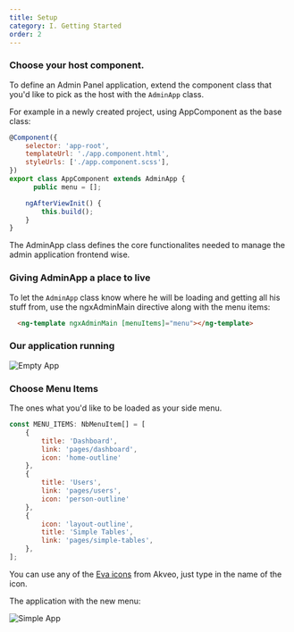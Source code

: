 ```yaml
---
title: Setup
category: I. Getting Started
order: 2
---
```


### Choose your host component.

To define an Admin Panel application, extend the component class that you'd like to pick as the host with the `AdminApp` class.

For example in a newly created project, using AppComponent as the base class:

```js
@Component({
    selector: 'app-root',
    templateUrl: './app.component.html',
    styleUrls: ['./app.component.scss'],
})
export class AppComponent extends AdminApp {
      public menu = [];

    ngAfterViewInit() {
        this.build();
    }
}
```

The AdminApp class defines the core functionalites needed to manage the admin application frontend wise.

### Giving AdminApp a place to live
To let the `AdminApp` class know where he will be loading and getting all his stuff from, use the ngxAdminMain directive along with the menu items:

```html
  <ng-template ngxAdminMain [menuItems]="menu"></ng-template>
```

### Our application running

![Empty App](../images/emptyapp.png)

### Choose Menu Items
The ones what you'd like to be loaded as your side menu.

```js
const MENU_ITEMS: NbMenuItem[] = [
    {
        title: 'Dashboard',
        link: 'pages/dashboard',
        icon: 'home-outline'
    },
    {
        title: 'Users',
        link: 'pages/users',
        icon: 'person-outline'
    },
    {
        icon: 'layout-outline',
        title: 'Simple Tables',
        link: 'pages/simple-tables',
    },
];
```

You can use any of the [Eva icons](https://akveo.github.io/eva-icons/#/) from Akveo, just type in the name of the icon.

The application with the new menu: 

![Simple App](../images/simpleapp.png)
